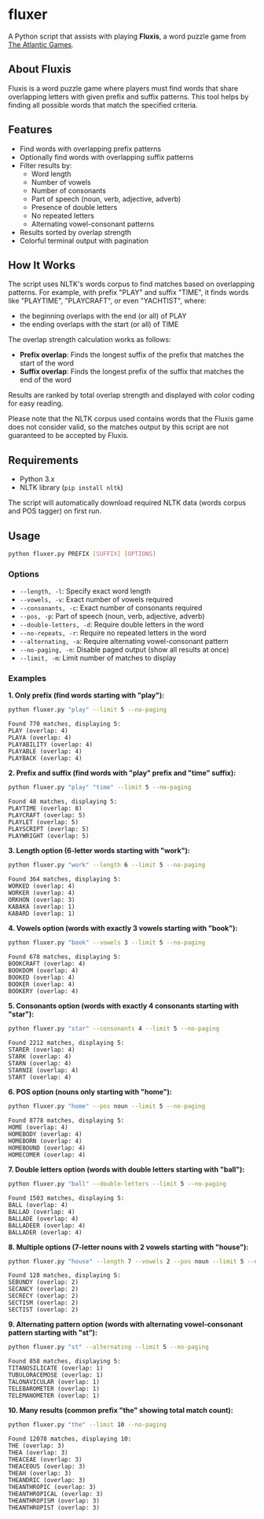 # fluxer

A Python script that assists with playing **Fluxis**, a word puzzle game from [The Atlantic Games](https://www.theatlantic.com/games/).

## About Fluxis

Fluxis is a word puzzle game where players must find words that share overlapping letters with given prefix and suffix patterns. This tool helps by finding all possible words that match the specified criteria.

## Features

- Find words with overlapping prefix patterns
- Optionally find words with overlapping suffix patterns
- Filter results by:
  - Word length
  - Number of vowels
  - Number of consonants
  - Part of speech (noun, verb, adjective, adverb)
  - Presence of double letters
  - No repeated letters
  - Alternating vowel-consonant patterns
- Results sorted by overlap strength
- Colorful terminal output with pagination

## How It Works

The script uses NLTK's words corpus to find matches based on overlapping patterns. For example, with prefix "PLAY" and suffix "TIME", it finds words like "PLAYTIME", "PLAYCRAFT", or even "YACHTIST", where:
- the beginning overlaps with the end (or all) of PLAY
- the ending overlaps with the start (or all) of TIME

The overlap strength calculation works as follows:
- **Prefix overlap**: Finds the longest suffix of the prefix that matches the start of the word
- **Suffix overlap**: Finds the longest prefix of the suffix that matches the end of the word

Results are ranked by total overlap strength and displayed with color coding for easy reading.

Please note that the NLTK corpus used contains words that the Fluxis game does not consider valid, so the matches output by this script are not guaranteed to be accepted by Fluxis.

## Requirements

- Python 3.x
- NLTK library (`pip install nltk`)

The script will automatically download required NLTK data (words corpus and POS tagger) on first run.

## Usage

```bash
python fluxer.py PREFIX [SUFFIX] [OPTIONS]
```

### Options

- `--length, -l`: Specify exact word length
- `--vowels, -v`: Exact number of vowels required
- `--consonants, -c`: Exact number of consonants required
- `--pos, -p`: Part of speech (noun, verb, adjective, adverb)
- `--double-letters, -d`: Require double letters in the word
- `--no-repeats, -r`: Require no repeated letters in the word
- `--alternating, -a`: Require alternating vowel-consonant pattern
- `--no-paging, -n`: Disable paged output (show all results at once)
- `--limit, -m`: Limit number of matches to display

### Examples

**1. Only prefix (find words starting with "play"):**
```bash
python fluxer.py "play" --limit 5 --no-paging
```
```
Found 770 matches, displaying 5:
PLAY (overlap: 4)
PLAYA (overlap: 4)
PLAYABILITY (overlap: 4)
PLAYABLE (overlap: 4)
PLAYBACK (overlap: 4)
```

**2. Prefix and suffix (find words with "play" prefix and "time" suffix):**
```bash
python fluxer.py "play" "time" --limit 5 --no-paging
```
```
Found 48 matches, displaying 5:
PLAYTIME (overlap: 8)
PLAYCRAFT (overlap: 5)
PLAYLET (overlap: 5)
PLAYSCRIPT (overlap: 5)
PLAYWRIGHT (overlap: 5)
```

**3. Length option (6-letter words starting with "work"):**
```bash
python fluxer.py "work" --length 6 --limit 5 --no-paging
```
```
Found 364 matches, displaying 5:
WORKED (overlap: 4)
WORKER (overlap: 4)
ORKHON (overlap: 3)
KABAKA (overlap: 1)
KABARD (overlap: 1)
```

**4. Vowels option (words with exactly 3 vowels starting with "book"):**
```bash
python fluxer.py "book" --vowels 3 --limit 5 --no-paging
```
```
Found 678 matches, displaying 5:
BOOKCRAFT (overlap: 4)
BOOKDOM (overlap: 4)
BOOKED (overlap: 4)
BOOKER (overlap: 4)
BOOKERY (overlap: 4)
```

**5. Consonants option (words with exactly 4 consonants starting with "star"):**
```bash
python fluxer.py "star" --consonants 4 --limit 5 --no-paging
```
```
Found 2212 matches, displaying 5:
STARER (overlap: 4)
STARK (overlap: 4)
STARN (overlap: 4)
STARNIE (overlap: 4)
START (overlap: 4)
```

**6. POS option (nouns only starting with "home"):**
```bash
python fluxer.py "home" --pos noun --limit 5 --no-paging
```
```
Found 8778 matches, displaying 5:
HOME (overlap: 4)
HOMEBODY (overlap: 4)
HOMEBORN (overlap: 4)
HOMEBOUND (overlap: 4)
HOMECOMER (overlap: 4)
```

**7. Double letters option (words with double letters starting with "ball"):**
```bash
python fluxer.py "ball" --double-letters --limit 5 --no-paging
```
```
Found 1503 matches, displaying 5:
BALL (overlap: 4)
BALLAD (overlap: 4)
BALLADE (overlap: 4)
BALLADEER (overlap: 4)
BALLADER (overlap: 4)
```

**8. Multiple options (7-letter nouns with 2 vowels starting with "house"):**
```bash
python fluxer.py "house" --length 7 --vowels 2 --pos noun --limit 5 --no-paging
```
```
Found 128 matches, displaying 5:
SEBUNDY (overlap: 2)
SECANCY (overlap: 2)
SECRECY (overlap: 2)
SECTISM (overlap: 2)
SECTIST (overlap: 2)
```

**9. Alternating pattern option (words with alternating vowel-consonant pattern starting with "st"):**
```bash
python fluxer.py "st" --alternating --limit 5 --no-paging
```
```
Found 858 matches, displaying 5:
TITANOSILICATE (overlap: 1)
TUBULORACEMOSE (overlap: 1)
TALONAVICULAR (overlap: 1)
TELEBAROMETER (overlap: 1)
TELEMANOMETER (overlap: 1)
```

**10. Many results (common prefix "the" showing total match count):**
```bash
python fluxer.py "the" --limit 10 --no-paging
```
```
Found 12078 matches, displaying 10:
THE (overlap: 3)
THEA (overlap: 3)
THEACEAE (overlap: 3)
THEACEOUS (overlap: 3)
THEAH (overlap: 3)
THEANDRIC (overlap: 3)
THEANTHROPIC (overlap: 3)
THEANTHROPICAL (overlap: 3)
THEANTHROPISM (overlap: 3)
THEANTHROPIST (overlap: 3)
```
